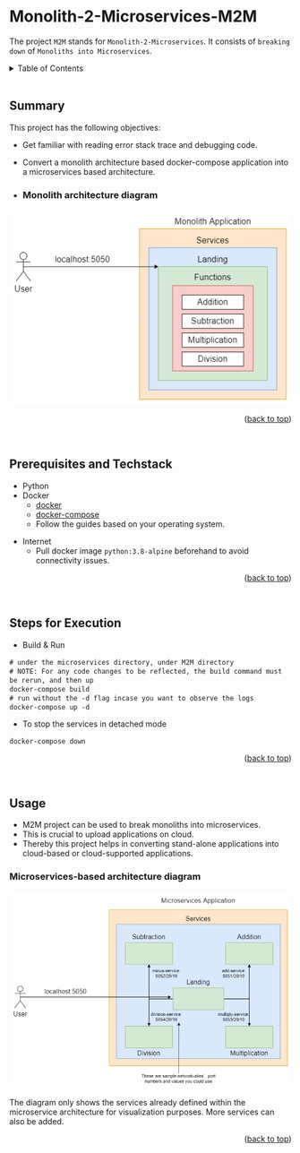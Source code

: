 <a name="readme-top"></a>

# Monolith-2-Microservices-M2M

The project ```M2M``` stands for ```Monolith-2-Microservices```.
It consists of ```breaking down``` of ```Monoliths into Microservices```.

<details>
  <summary color= blue >Table of Contents</summary>
<li>Summary</li>
<li> Prerequisites and Techstack</li>
<li> Steps for Execution</li>
<li> Usage</li>
<!--<li>Contributing</li>-->
</details>
</br>

## Summary
This project has the following objectives:
- Get familiar with reading error stack trace and debugging code.
- Convert a monolith architecture based docker-compose application into a microservices based architecture.

- ### Monolith architecture diagram
<p align="center">
  <img src="Mono_2_Micro/docs/microservices-initial.drawio.png" />
</p>


<p align="right">(<a href="#readme-top">back to top</a>)</p>
</br>

## Prerequisites and Techstack
* Python
* Docker 
  - [docker](https://docs.docker.com/engine/)
  -  [docker-compose](https://docs.docker.com/compose/install/)
  -   Follow the guides based on your operating system.
- Internet
  - Pull docker image `python:3.8-alpine` beforehand to avoid connectivity issues.

<p align="right">(<a href="#readme-top">back to top</a>)</p>
</br>


## Steps for Execution

* Build & Run
```
# under the microservices directory, under M2M directory
# NOTE: For any code changes to be reflected, the build command must be rerun, and then up
docker-compose build
# run without the -d flag incase you want to observe the logs
docker-compose up -d
```
* To stop the services in detached mode
```
docker-compose down
```

<p align="right">(<a href="#readme-top">back to top</a>)</p>
</br>

## Usage
* M2M project can be used to break monoliths into microservices.
* This is crucial to upload applications on cloud.
* Thereby this project helps in converting stand-alone applications into cloud-based or cloud-supported applications.
  
### Microservices-based architecture diagram
<p align="center">
  <img src="Mono_2_Micro/docs/microservices-final.drawio.png" />
  
<h7 align="center">The diagram only shows the services already defined within the microservice architecture for visualization purposes. More services can also be added.</h7>

</p>

<p align="right">(<a href="#readme-top">back to top</a>)</p>
</br>




